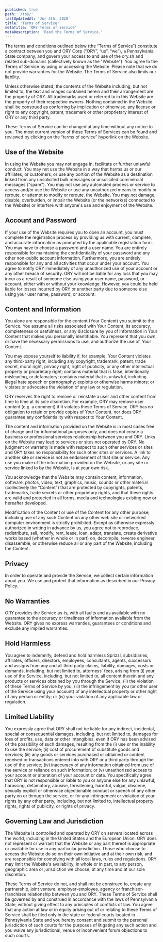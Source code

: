 ```yaml
---
published: true
path: '/tos/'
lastUpdatedAt: 'Jun 5th, 2020'
title: 'Terms of Service'
metaTitle: 'ORY Terms of Service'
metaDescription: 'Read the Terms of Service.'
---
```


The terms and conditions outlined below (the “Terms of Service”) constitute a contract between you and ORY Corp (“ORY”, “us”, “we”), a Pennsylvania State company, and govern your access to and use of the ory.sh and related sub-domains (collectively known as the "Website"). You agree to the Terms of Service by using or accessing the Website. Please note that we do not provide warranties for the Website. The Terms of Service also limits our liability. 

Unless otherwise stated, the contents of the Website including, but not limited to, the text and images contained herein and their arrangement are the property of ORY. All trademarks used or referred to in this Website are the property of their respective owners. Nothing contained in the Website shall be construed as conferring by implication or otherwise, any license or right to any copyright, patent, trademark or other proprietary interest of ORY or any third party. 

These Terms of Service can be changed at any time without any notice to you. The most current version of these Terms of Services can be found and reviewed by clicking on the “terms of service” hyperlink on the Website. 

## Use of the Website 
In using the Website you may not engage in, facilitate or further unlawful conduct. You may not use the Website in a way that harms us or our affiliates, or customers, or use any portion of the Website as a destination linked from any unsolicited bulk messages or unsolicited commercial messages ("spam"). You may not use any automated process or service to access and/or use the Website or use any unauthorized means to modify or reroute, or attempt to modify or reroute, the Website. You may not damage, disable, overburden, or impair the Website (or the network(s) connected to the Website) or interfere with anyone's use and enjoyment of the Website. 

## Account and Password 
If your use of the Website requires you to open an account, you must complete the registration process by providing us with current, complete, and accurate information as prompted by the applicable registration form. You may have to choose a password and a user name. You are entirely responsible for maintaining the confidentiality of your password and any other non-public account information. Furthermore, you are entirely responsible for any and all activities that occur under your account. You agree to notify ORY immediately of any unauthorized use of your account or any other breach of security. ORY will not be liable for any loss that you may incur as a result of someone else using your user name, password, or account, either with or without your knowledge. However, you could be held liable for losses incurred by ORY or another party due to someone else using your user name, password, or account. 

## Content and Information 
You alone are responsible for the content (Your Content) you submit to the Service. You assume all risks associated with Your Content, its accuracy, completeness or usefulness, or any disclosure by you of information in Your Content that makes you personally identifiable. You represent that you own, or have the necessary permissions to use, and authorize the use of, Your Content. 

You may expose yourself to liability if, for example, Your Content violates any third-party right, including any copyright, trademark, patent, trade secret, moral right, privacy right, right of publicity, or any other intellectual property or proprietary right; contains material that is false, intentionally misleading, or defamatory; contains material that is unlawful, including illegal hate speech or pornography; exploits or otherwise harms minors; or violates or advocates the violation of any law or regulation. 

ORY reserves the right to remove or reinstate a user and other content from time to time at its sole discretion. For example, ORY may remove user content (e.g. a comment) if it violates these Terms of Service. ORY has no obligation to retain or provide copies of Your Content, nor does ORY guarantee any confidentiality with respect to Your Content. 

The content and information provided on the Website is in most cases free of charge and for informational purposes only, and does not create a business or professional services relationship between you and ORY. Links on the Website may lead to services or sites not operated by ORY. No judgment or warranty is made with respect to such other services or sites and ORY takes no responsibility for such other sites or services. A link to another site or service is not an endorsement of that site or service. Any use you make of the information provided on the Website, or any site or service linked to by the Website, is at your own risk. 

You acknowledge that the Website may contain content, information, software, photos, video, text, graphics, music, sounds or other material (collectively the “Content”) that are protected by copyrights, patents, trademarks, trade secrets or other proprietary rights, and that these rights are valid and protected in all forms, media and technologies existing now or hereafter developed. 

Modification of the Content or use of the Content for any other purpose, including use of any such Content on any other web site or networked computer environment is strictly prohibited. Except as otherwise expressly authorized in writing in advance by us, you agree not to reproduce, redistribute, sell, modify, rent, lease, loan, adapt, translate, create derivative works based (whether in whole or in part) on, decompile, reverse engineer, disassemble, or otherwise reduce all or any part of the Website, including the Content. 

## Privacy 
In order to operate and provide the Service, we collect certain information about you. We use and protect that information as described in our Privacy Policy. 

## No Warranties 
ORY provides the Service as-is, with all faults and as available with no guarantee to the accuracy or timeliness of information available from the Website. ORY gives no express warranties, guarantees or conditions and exclude any implied warranties. 

## Hold Harmless 
You agree to indemnify, defend and hold harmless Sprizzl, subsidiaries, affiliates, officers, directors, employees, consultants, agents, successors and assigns from any and all third party claims, liability, damages, costs or demands, including, but not limited to, attorneys' fees, arising from (i) your use of the Service, including, but not limited to, all content therein and any products or services obtained by you through the Service, (ii) the violation of these Terms of Service by you, (iii) the infringement by you (or other user of the Service using your account) of any intellectual property or other right of any person or entity; or (iv) your violation of any applicable law or regulation. 

## Limited Liability 
You expressly agree that ORY shall not be liable for any indirect, incidental, special or consequential damages, including, but not limited to, damages for loss of profits, use, data or other intangibles, even if ORY has been advised of the possibility of such damages, resulting from the (i) use or the inability to use the service; (ii) cost of procurement of substitute goods and services; (iii) any goods or services purchased or obtained or content received or transactions entered into with ORY or a third party through the use of the service; (iv) inaccuracy of any information obtained from use of the service or reliance on such information; or (v) unauthorized access to your account or alteration of your account or data. You specifically agree that ORY is not responsible or liable to you or anyone else for any unlawful, harassing, defamatory, abusive, threatening, harmful, vulgar, obscene, sexually explicit or otherwise objectionable conduct or speech of any other party on or through the service, or for any infringement or violation of your rights by any other party, including, but not limited to, intellectual property rights, rights of publicity, or rights of privacy. 

## Governing Law and Jurisdiction 
The Website is controlled and operated by ORY on servers located across the world, including in the United States and the European Union. ORY does not represent or warrant that the Website or any part thereof is appropriate or available for use in any particular jurisdiction.  Those who choose to access the Website do so on their own initiative and at their own risk, and are responsible for complying with all local laws, rules and regulations. ORY may limit the Website's availability, in whole or in part, to any person, geographic area or jurisdiction we choose, at any time and at our sole discretion.

These Terms of Service do not, and shall not be construed to, create any partnership, joint venture, employer-employee, agency or franchisor-franchisee relationship between you and ORY. These Terms of Service shall be governed by and construed in accordance with the laws of Pennsylvania State, without giving effect to any principles of conflicts of law. You agree that any action at law or in equity arising out of or relating to these Terms of Service shall be filed only in the state or federal courts located in Pennsylvania State and you hereby consent and submit to the personal jurisdiction of such courts for the purposes of litigating any such action and you waive any jurisdictional, venue or inconvenient forum objections to such courts.
